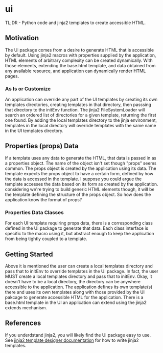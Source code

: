 # ui 

TL;DR - Python code and jinja2 templates to create accessible HTML.

## Motivation

The UI package comes from a desire to generate HTML that is accessible by default.
Using jinja2 macros with properties supplied by the application, HTML elements of arbitrary complexity can be created dynamically.
With those elements, extending the base.html template, and data obtained from any available resource, and application can dynamically render HTML pages.

### As Is or Customize

An application can override any part of the UI templates by creating its own templates directories, creating templates in that directory, then passsing that directory to the initEnv function.
The jinja2 FileSystemLoader will search an ordered list of directories for a given template, returning the first one found.
By adding the local templates directory to the jinja environment, templates in the local directory will override templates with the same name in the UI templates directory.

## Properties (props) Data

If a template uses any data to generate the HTML, that data is passed in as a properties object.
The name of the object isn't set though "props" seems common.
The props object is created by the application using its data.
The template expects the props object to have a certain form, defined by how the data is accessed in the template.
I suppose you could argue the template accesses the data based on its form as created by the application.
considering we're trying to build generic HTML elements though, it will be the template defining the structure of the props object.
So how does the application know the format of props?

### Properties Data Classes

For each UI template requiring props data, there is a corresponding class defined in the UI package to generate that data.
Each class interface is specific to the macro using it, but abstract enough to keep the application from being tightly coupled to a template.

## Getting Started

Above it is mentioned the user can create a local templates directory and pass that to initEnv to override templates in the UI package.
In fact, the user MUST create a local templates directory and pass that to initEnv.
Okay, it doesn't have to be a local directory, the directory can be anywhere accessible to the application.
The application defines its own template(s) there and uses its own templates along with those provided by the UI pakcage to generate accessible HTML for the application.
There is a base.html template in the UI an application can extend using the jinja2 extends mechanism.

## References

If you underdstand jinja2, you will likely find the UI package easy to use.
See [jinja2 template designer documentation](https://jinja.palletsprojects.com/en/latest/templates/)
for how to write jinja2 templates. 